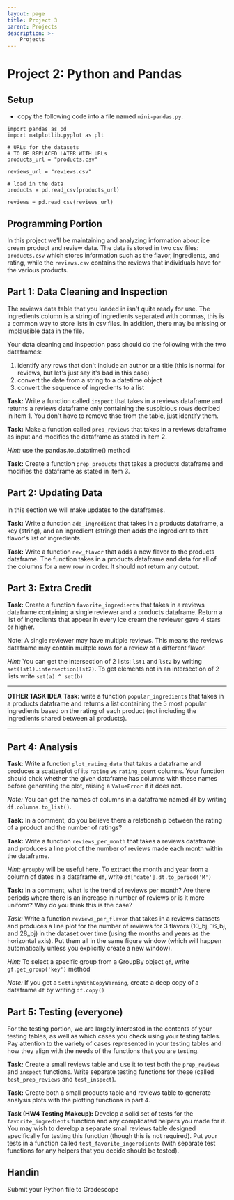 ```yaml
---
layout: page
title: Project 3
parent: Projects
description: >-
    Projects
---
```


# Project 2: Python and Pandas

## Setup
- copy the following code into a file named `mini-pandas.py`.

```
import pandas as pd
import matplotlib.pyplot as plt

# URLs for the datasets
# TO BE REPLACED LATER WITH URLs
products_url = "products.csv"

reviews_url = "reviews.csv"

# load in the data
products = pd.read_csv(products_url)

reviews = pd.read_csv(reviews_url)
```

## Programming Portion
In this project we'll be maintaining and analyzing information about ice cream product and review data. The data is stored in two csv files: `products.csv` which stores information such as the flavor, ingredients, and rating, while the `reviews.csv` contains the reviews that individuals have for the various products. 


## Part 1: Data Cleaning and Inspection

The reviews data table that you loaded in isn't quite ready for use. The ingredients column is a string of ingredients separated with commas, this is a common way to store lists in csv files. In addition, there may be missing or implausible data in the file.

Your data cleaning and inspection pass should do the following with the two dataframes:
1. identify any rows that don't include an author or a title (this is normal for reviews, but let's just say it's bad in this case)
2. convert the date from a string to a datetime object
3. convert the sequence of ingredients to a list

**Task:** Write a function called `inspect` that takes in a reviews dataframe and returns a reviews dataframe only containing the suspicious rows decribed in item 1. You don't have to remove thse from the table, just identify them.

**Task:** Make a function called `prep_reviews` that takes in a reviews dataframe as input and modifies the dataframe as stated in item 2.

*Hint:* use the pandas.to_datatime() method

**Task:** Create a function `prep_products` that takes a products dataframe and modifies the dataframe as stated in item 3. 


## Part 2: Updating Data

In this section we will make updates to the dataframes.

**Task:** Write a function `add_ingredient` that takes in a products dataframe, a key (string), and an ingredient (string) then adds the ingredient to that flavor's list of ingredients.

**Task:** Write a function `new_flavor` that adds a new flavor to the products dataframe. The function takes in a products dataframe and data for all of the columns for a new row in order. It should not return any output.


## Part 3: Extra Credit

**Task:** Create a function `favorite_ingredients` that takes in a reviews dataframe containing a single reviewer and a products dataframe. Return a list of ingredients that appear in every ice cream the reviewer gave 4 stars or higher.

Note: A single reviewer may have multiple reviews. This means the reviews dataframe may contain multple rows for a review of a different flavor.

*Hint:* You can get the intersection of 2 lists: `lst1` and `lst2` by writing `set(lst1).intersection(lst2)`. To get elements not in an intersection of 2 lists write `set(a) ^ set(b)`

---
**OTHER TASK IDEA**
**Task:** write a function `popular_ingredients` that takes in a products dataframe and returns a list containing the 5 most popular ingredients based on the rating of each product (not including the ingredients shared between all products). 

---


## Part 4: Analysis

**Task**: Write a function `plot_rating_data` that takes a dataframe and produces a scatterplot of its `rating` vs `rating_count` columns. Your function should chck whether the given dataframe has columns with these names before generating the plot, raising a `ValueError` if it does not.

*Note:* You can get the names of columns in a dataframe named `df` by writing `df.columns.to_list()`.

**Task:** In a comment, do you believe there a relationship between the rating of a product and the number of ratings? 

**Task:** Write a function `reviews_per_month` that takes a reviews dataframe and produces a line plot of the number of reviews made each month within the dataframe.

*Hint:* `groupby` will be useful here. To extract the month and year from a column of dates in a dataframe `df`, write `df['date'].dt.to_period('M')`

**Task:** In a comment, what is the trend of reviews per month? Are there periods where there is an increase in number of reviews or is it more uniform? Why do you think this is the case?

*Task:* Write a function `reviews_per_flavor` that takes in a reviews datasets and produces a line plot for the number of reviews for 3 flavors (10_bj, 16_bj, and 28_bj) in the dataset over time (using the months and years as the horizontal axis). Put them all in the same figure window (which will happen automatically unless you explicitly create a new window).

*Hint:* To select a specific group from a GroupBy object `gf`, write `gf.get_group('key')` method

*Note:* If you get a `SettingWithCopyWarning`, create a deep copy of a dataframe `df` by writing `df.copy()`


## Part 5: Testing (everyone)

For the testing portion, we are largely interested in the contents of your testing tables, as well as which cases you check using your testing tables. Pay attention to the variety of cases represented in your testing tables and how they align with the needs of the functions that you are testing.

**Task:** Create a small reviews table and use it to test both the `prep_reviews` and `inspect` functions. Write separate testing functions for these (called `test_prep_reviews` and `test_inspect`).

**Task:** Create both a small products table and reviews table to generate analysis plots with the plotting functions in part 4.

**Task (HW4 Testing Makeup):** Develop a solid set of tests for the `favorite_ingredients` function and any complicated helpers you made for it. You may wish to develop a separate small reviews table designed specifically for testing this function (though this is not required). Put your tests in a function called `test_favorite_ingeredients` (with separate test functions for any helpers that you decide should be tested).

## Handin

Submit your Python file to Gradescope
